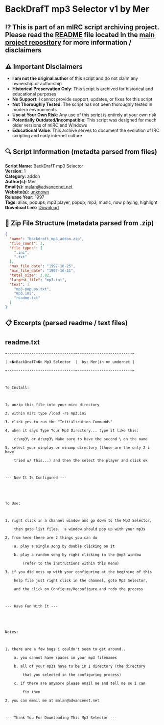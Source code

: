 # BackDrafT mp3 Selector v1 by Mer

## ⁉️ This is part of an mIRC script archiving project. Please read the [README](https://github.com/sorzkode/mirc_scripts_archive/blob/main/README.md) file located in the [main project repository](https://github.com/sorzkode/mirc_scripts_archive) for more information / disclaimers  

## ⚠️ Important Disclaimers

- **I am not the original author** of this script and do not claim any ownership or authorship
- **Historical Preservation Only**: This script is archived for historical and educational purposes
- **No Support**: I cannot provide support, updates, or fixes for this script
- **Not Thoroughly Tested**: The script has not been thoroughly tested in modern environments
- **Use at Your Own Risk**: Any use of this script is entirely at your own risk
- **Potentially Outdated/Incompatible**: This script was designed for much older versions of mIRC and Windows
- **Educational Value**: This archive serves to document the evolution of IRC scripting and early internet culture

## 🔍 Script Information (metadta parsed from files)

**Script Name:** BackDrafT mp3 Selector  
**Version:** 1  
**Category:** addon  
**Author(s):** Mer  
**Email(s):** <malan@advancenet.net>  
**Website(s):** [unknown](unknown)  
**Release Year:** 1997  
**Tags:** alias, popups, mp3 player, popup, mp3, music, now playing, highlight  
**Download Link:** [Download](https://github.com/sorzkode/mirc_scripts_archive/raw/main/hawkee.com/backdraft_mp3_addon/backdraft_mp3_addon.zip)  

## 📂 Zip File Structure (metadata parsed from .zip)

```json
{
  "name": "backdraft_mp3_addon.zip",
  "file_count": 3,
  "file_types": [
    ".ini",
    ".txt"
  ],
  "max_file_date": "1997-10-25",
  "min_file_date": "1997-10-21",
  "total_size": 3.82,
  "largest_file": "mp3.ini",
  "text": [
    "mp3-popups.txt",
    "mp3.ini",
    "readme.txt"
  ]
}
```

## 📋 Excerpts (parsed readme / text files)

## readme.txt

```text
=-------------------------------=-------------------------=
| <�>BackDrafT<�> Mp3 Selector  |  by: Mer|in on undernet |
=-------------------------------=-------------------------=

To Install:

1. unzip this file into your mirc directory
2. within mirc type /load -rs mp3.ini
3. click yes to run the "Initialization Commands"
4. when it says Type Your Mp3 Directory... type it like this: 
	c:\mp3\ or d:\mp3\ Make sure to have the second \ on the name
5. select your winplay or winamp directory (those are the only 2 i have
	tried w/ this...) and then the select the player and click ok

--- Now It Is Configured ---


To Use:

1. right click in a channel window and go down to the Mp3 Selector,
	then goto list files.. a window should pop up with your mp3s
2. from here there are 2 things you can do
	a. play a single song by double clicking on it
	b. play a random song by right clicking in the @mp3 window 
		(refer to the instructions within this menu)
3. if you did mess up with your configuring at the begining of this 
	help file just right click in the channel, goto Mp3 Selector,
	and the click on Configure/Reconfigure and redo the process

--- Have Fun With It --- 


Notes:

1. there are a few bugs i couldn't seem to get around..
	a. you cannot have spaces in your mp3 filenames
	b. all of your mp3s have to be in 1 directory (the directory
		that you selected in the configuring process)
	c. if there are anymore please email me and tell me so i can 
		fix them
2. you can email me at malan@advancenet.net

--- Thank You For Downloading This Mp3 Selector ---
```
